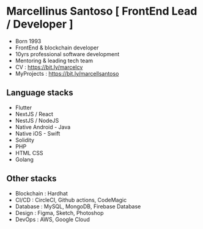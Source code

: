 # Marcellinus Santoso [ FrontEnd Lead / Developer ]
- Born 1993
- FrontEnd & blockchain developer
- 10yrs professional software development
- Mentoring & leading tech team
- CV : https://bit.ly/marcelcv
- MyProjects : https://bit.ly/marcellsantoso

## Language stacks
- Flutter
- NextJS / React
- NestJS / NodeJS
- Native Android - Java
- Native iOS - Swift
- Solidity
- PHP
- HTML CSS
- Golang

## Other stacks
- Blockchain : Hardhat
- CI/CD : CircleCI, Github actions, CodeMagic
- Database : MySQL, MongoDB, Firebase Database
- Design : Figma, Sketch, Photoshop
- DevOps : AWS, Google Cloud
